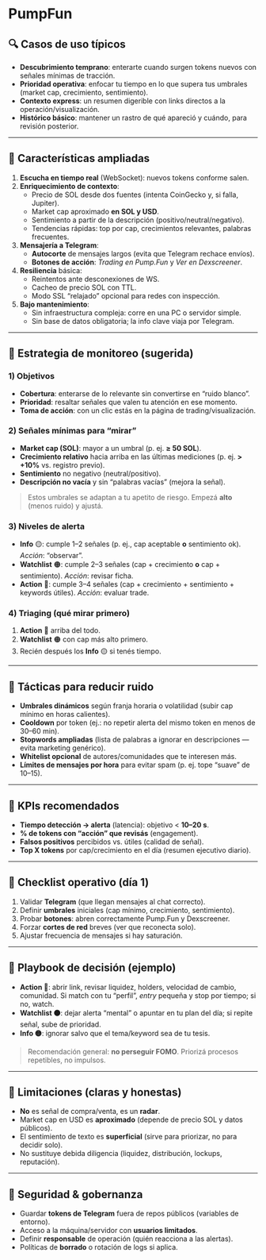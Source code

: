 # PumpFun


## 🔍 Casos de uso típicos
- **Descubrimiento temprano**: enterarte cuando surgen tokens nuevos con señales mínimas de tracción.
- **Prioridad operativa**: enfocar tu tiempo en lo que supera tus umbrales (market cap, crecimiento, sentimiento).
- **Contexto express**: un resumen digerible con links directos a la operación/visualización.
- **Histórico básico**: mantener un rastro de qué apareció y cuándo, para revisión posterior.

---

## 🚀 Características ampliadas
1. **Escucha en tiempo real** (WebSocket): nuevos tokens conforme salen.
2. **Enriquecimiento de contexto**:
   - Precio de SOL desde dos fuentes (intenta CoinGecko y, si falla, Jupiter).
   - Market cap aproximado **en SOL y USD**.
   - Sentimiento a partir de la descripción (positivo/neutral/negativo).
   - Tendencias rápidas: top por cap, crecimientos relevantes, palabras frecuentes.
3. **Mensajería a Telegram**:
   - **Autocorte** de mensajes largos (evita que Telegram rechace envíos).
   - **Botones de acción**: _Trading en Pump.Fun_ y _Ver en Dexscreener_.
4. **Resiliencia** básica:
   - Reintentos ante desconexiones de WS.
   - Cacheo de precio SOL con TTL.
   - Modo SSL “relajado” opcional para redes con inspección.
5. **Bajo mantenimiento**:
   - Sin infraestructura compleja: corre en una PC o servidor simple.
   - Sin base de datos obligatoria; la info clave viaja por Telegram.

---

## 🧭 Estrategia de monitoreo (sugerida)
### 1) Objetivos
- **Cobertura**: enterarse de lo relevante sin convertirse en “ruido blanco”.
- **Prioridad**: resaltar señales que valen tu atención en ese momento.
- **Toma de acción**: con un clic estás en la página de trading/visualización.

### 2) Señales mínimas para “mirar”
- **Market cap (SOL)**: mayor a un umbral (p. ej. **≥ 50 SOL**).
- **Crecimiento relativo** hacia arriba en las últimas mediciones (p. ej. **> +10%** vs. registro previo).
- **Sentimiento** no negativo (neutral/positivo).
- **Descripción no vacía** y sin “palabras vacías” (mejora la señal).

> Estos umbrales se adaptan a tu apetito de riesgo. Empezá **alto** (menos ruido) y ajustá.

### 3) Niveles de alerta
- **Info** 🟡: cumple 1–2 señales (p. ej., cap aceptable **o** sentimiento ok). _Acción_: “observar”.
- **Watchlist** 🟠: cumple 2–3 señales (cap + crecimiento **o** cap + sentimiento). _Acción_: revisar ficha.
- **Action** 🔴: cumple 3–4 señales (cap + crecimiento + sentimiento + keywords útiles). _Acción_: evaluar trade.

### 4) Triaging (qué mirar primero)
1. **Action** 🔴 arriba del todo.
2. **Watchlist** 🟠 con cap más alto primero.
3. Recién después los **Info** 🟡 si tenés tiempo.

---

## 🧰 Tácticas para reducir ruido
- **Umbrales dinámicos** según franja horaria o volatilidad (subir cap mínimo en horas calientes).
- **Cooldown** por token (ej.: no repetir alerta del mismo token en menos de 30–60 min).
- **Stopwords ampliadas** (lista de palabras a ignorar en descripciones — evita marketing genérico).
- **Whitelist opcional** de autores/comunidades que te interesen más.
- **Límites de mensajes por hora** para evitar spam (p. ej. tope “suave” de 10–15).

---

## 📏 KPIs recomendados
- **Tiempo detección → alerta** (latencia): objetivo < **10–20 s**.
- **% de tokens con “acción” que revisás** (engagement).
- **Falsos positivos** percibidos vs. útiles (calidad de señal).
- **Top X tokens** por cap/crecimiento en el día (resumen ejecutivo diario).

---

## 🧪 Checklist operativo (día 1)
1. Validar **Telegram** (que llegan mensajes al chat correcto).
2. Definir **umbrales** iniciales (cap mínimo, crecimiento, sentimiento).
3. Probar **botones**: abren correctamente Pump.Fun y Dexscreener.
4. Forzar **cortes de red** breves (ver que reconecta solo).
5. Ajustar frecuencia de mensajes si hay saturación.

---

## 🧭 Playbook de decisión (ejemplo)
- **Action 🔴**: abrir link, revisar liquidez, holders, velocidad de cambio, comunidad. Si match con tu “perfil”, _entry_ pequeña y stop por tiempo; si no, watch.
- **Watchlist 🟠**: dejar alerta “mental” o apuntar en tu plan del día; si repite señal, sube de prioridad.
- **Info 🟡**: ignorar salvo que el tema/keyword sea de tu tesis.

> Recomendación general: **no perseguir FOMO**. Priorizá procesos repetibles, no impulsos.

---

## 🧱 Limitaciones (claras y honestas)
- **No** es señal de compra/venta, es un **radar**.
- Market cap en USD es **aproximado** (depende de precio SOL y datos públicos).
- El sentimiento de texto es **superficial** (sirve para priorizar, no para decidir solo).
- No sustituye debida diligencia (liquidez, distribución, lockups, reputación).

---

## 🔐 Seguridad & gobernanza
- Guardar **tokens de Telegram** fuera de repos públicos (variables de entorno).
- Acceso a la máquina/servidor con **usuarios limitados**.
- Definir **responsable** de operación (quién reacciona a las alertas).
- Políticas de **borrado** o rotación de logs si aplica.
